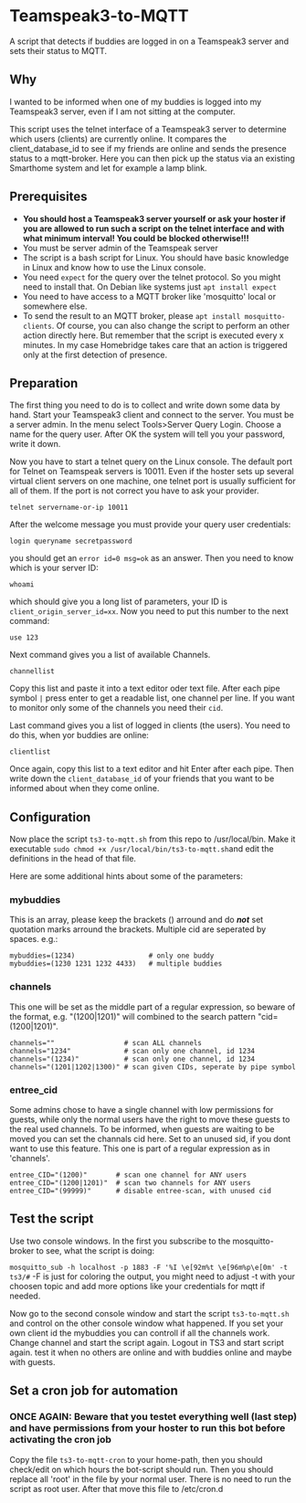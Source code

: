 # Teamspeak3-to-MQTT
A script that detects if buddies are logged in on a Teamspeak3 server and sets their status to MQTT.

## Why
I wanted to be informed when one of my buddies is logged into my Teamspeak3 server, even if I am not sitting at the computer.

This script uses the telnet interface of a Teamspeak3 server to determine which users (clients) are currently online. It compares the client_database_id to see if my friends are online and sends the presence status to a mqtt-broker. Here you can then pick up the status via an existing Smarthome system and let for example a lamp blink.

## Prerequisites
* **You should host a Teamspeak3 server yourself or ask your hoster if you are allowed to run such a script on the telnet interface and with what minimum interval! You could be blocked otherwise!!!**
* You must be server admin of the Teamspeak server
* The script is a bash script for Linux. You should have basic knowledge in Linux and know how to use the Linux console.
* You need `expect` for the query over the telnet protocol. So you might need to install that. On Debian like systems just `apt install expect`
* You need to have access to a MQTT broker like 'mosquitto' local or somewhere else.
* To send the result to an MQTT broker, please `apt install mosquitto-clients`. Of course, you can also change the script to perform an other action directly here. But remember that the script is executed every x minutes. In my case Homebridge takes care that an action is triggered only at the first detection of presence.

## Preparation
The first thing you need to do is to collect and write down some data by hand. Start your Teamspeak3 client and connect to the server. You must be a server admin. In the menu select Tools>Server Query Login. Choose a name for the query user. After OK the system will tell you your password, write it down.

Now you have to start a telnet query on the Linux console. The default port for Telnet on Teamspeak servers is 10011. Even if the hoster sets up several virtual client servers on one machine, one telnet port is usually sufficient for all of them. If the port is not correct you have to ask your provider.

`telnet servername-or-ip 10011`

After the welcome message you must provide your query user credentials:

`login queryname secretpassword`

you should get an `error id=0 msg=ok` as an answer. Then you need to know which is your server ID:

`whoami`

which should give you a long list of parameters, your ID is `client_origin_server_id=xx`. Now you need to put this number to the next command:

`use 123`

Next command gives you a list of available Channels.

`channellist`

Copy this list and paste it into a text editor oder text file. After each pipe symbol `|` press enter to get a readable list, one channel per line. If you want to monitor only some of the channels you need their `cid`.

Last command gives you a list of logged in clients (the users). You need to do this, when yor buddies are online:

`clientlist`

Once again, copy this list to a text editor and hit Enter after each pipe. Then write down the `client_database_id` of your friends that you want to be informed about when they come online.

## Configuration

Now place the script `ts3-to-mqtt.sh` from this repo to /usr/local/bin. Make it executable `sudo chmod +x /usr/local/bin/ts3-to-mqtt.sh`and edit the definitions in the head of that file.

Here are some additional hints about some of the parameters:

### mybuddies
This is an array, please keep the brackets () arround and do ___not___ set quotation marks arround the brackets. Multiple cid are seperated by spaces. e.g.:
```
mybuddies=(1234)                  # only one buddy
mybuddies=(1230 1231 1232 4433)   # multiple buddies
```
### channels
This one will be set as the middle part of a regular expression, so beware of the format, e.g. "(1200|1201)" will combined to the search pattern "cid=(1200|1201)".
```
channels=""                 # scan ALL channels
channels="1234"             # scan only one channel, id 1234
channels="(1234)"           # scan only one channel, id 1234
channels="(1201|1202|1300)" # scan given CIDs, seperate by pipe symbol
```
### entree_cid
Some admins chose to have a single channel with low permissions for guests, while only the normal users have the right to move these guests to the real used channels. To be informed, when guests are waiting to be moved you can set the channals cid here. Set to an unused sid, if you dont want to use this feature. This one is part of a regular expression as in 'channels'.
```
entree_CID="(1200)"       # scan one channel for ANY users
entree_CID="(1200|1201)"  # scan two channels for ANY users
entree_CID="(99999)"      # disable entree-scan, with unused cid
```
## Test the script
Use two console windows. In the first you subscribe to the mosquitto-broker to see, what the script is doing:

`mosquitto_sub -h localhost -p 1883 -F '%I \e[92m%t \e[96m%p\e[0m' -t ts3/#`
-F is just for coloring the output, you might need to adjust -t with your choosen topic and add more options like your credentials for mqtt if needed.

Now go to the second console window and start the script `ts3-to-mqtt.sh` and control on the other console window what happened. If you set your own client id the mybuddies you can controll if all the channels work. Change channel and start the script again. Logout in TS3 and start script again. test it when no others are online and with buddies online and maybe with guests.

## Set a cron job for automation
### **ONCE AGAIN: Beware that you testet everything well (last step) and have permissions from your hoster to run this bot before activating the cron job**

Copy the file `ts3-to-mqtt-cron` to your home-path, then you should check/edit on which hours the bot-script should run. Then you should replace all 'root' in the file by your normal user. There is no need to run the script as root user. After that move this file to /etc/cron.d
